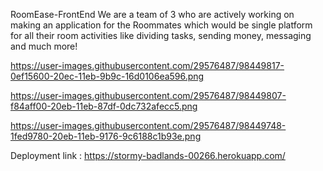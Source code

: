 RoomEase-FrontEnd
We are a team of 3 who are actively working on making an application for the Roommates which would be single platform for all their room activities like dividing tasks, sending money, messaging and much more!

https://user-images.githubusercontent.com/29576487/98449817-0ef15600-20ec-11eb-9b9c-16d0106ea596.png

https://user-images.githubusercontent.com/29576487/98449807-f84aff00-20eb-11eb-87df-0dc732afecc5.png

https://user-images.githubusercontent.com/29576487/98449748-1fed9780-20eb-11eb-9176-9c6188c1b93e.png

Deployment link : https://stormy-badlands-00266.herokuapp.com/